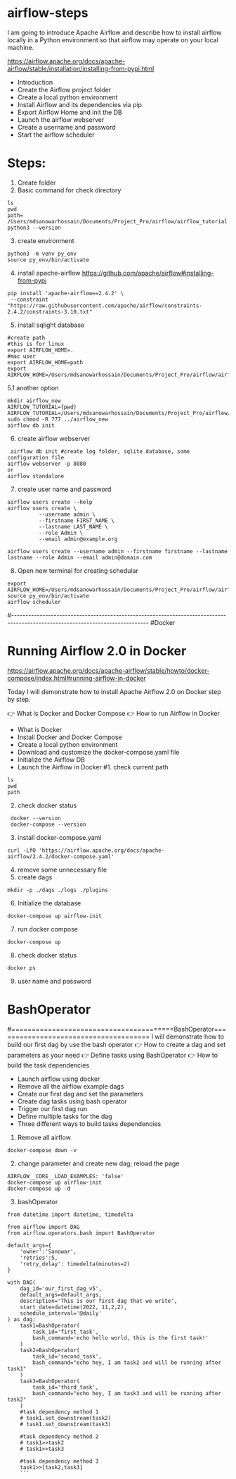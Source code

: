 # airflow-steps
I am going to introduce Apache Airflow and describe how to install airflow locally in a Python environment so that airflow may operate on your local machine.

https://airflow.apache.org/docs/apache-airflow/stable/installation/installing-from-pypi.html

 - Introduction
- Create the Airflow project folder
- Create a local python environment
- Install Airflow and its dependencies via pip
- Export Airflow Home and init the DB
- Launch the airflow webserver
- Create a username and password
- Start the airflow scheduler 

# Steps:
1. Create folder
2. Basic command for check directory
```
ls
pwd
path= /Users/mdsanowarhossain/Documents/Project_Pro/airflow/airflow_tutorial
python3 --version
```
3. create environment
```
python3 -m venv py_env
source py_env/bin/activate
```
4. install apache-airflow
https://github.com/apache/airflow#installing-from-pypi
```
pip install 'apache-airflow==2.4.2' \
 --constraint "https://raw.githubusercontent.com/apache/airflow/constraints-2.4.2/constraints-3.10.txt"
 ```
 5. install sqlight database
 ```
 #create path
 #this is for linux
 export AIRFLOW_HOME=.
 #mac user
 export AIRFLOW_HOME=path
 export AIRFLOW_HOME=/Users/mdsanowarhossain/Documents/Project_Pro/airflow/airflow_tutorial
 ```
 5.1 another option
 ```
 mkdir airflow_new
 AIRFLOW_TUTORIAL={pwd}
 AIRFLOW_TUTORIAL=/Users/mdsanowarhossain/Documents/Project_Pro/airflow/airflow_tutorial/airflow_new
 sudo chmod -R 777 ../airflow_new
 airflow db init
 ```
 6. create airflow webserver
 ```
  airflow db init #create log folder, sqlite database, some configuration file
 airflow webserver -p 8080
 or 
 airflow standalone
 ```
7. create user name and password
```
airflow users create --help
airflow users create \
          --username admin \
          --firstname FIRST_NAME \
          --lastname LAST_NAME \
          --role Admin \
          --email admin@example.org
```
```
airflow users create --username admin --firstname firstname --lastname lastname --role Admin --email admin@domain.com
```
8. Open new terminal for creating schedular
```
export AIRFLOW_HOME=/Users/mdsanowarhossain/Documents/Project_Pro/airflow/airflow_tutorial
source py_env/bin/activate
airflow scheduler
```
#------------------------------------------------------------------------------------------------------------------------------
#Docker

# Running Airflow 2.0 in Docker

https://airflow.apache.org/docs/apache-airflow/stable/howto/docker-compose/index.html#running-airflow-in-docker

Today I will demonstrate how to install Apache Airflow 2.0 on Docker step by step.

👉 What is Docker and Docker Compose
👉 How to run Airflow in Docker

- What is Docker
- Install Docker and Docker Compose
- Create a local python environment
- Download and customize the docker-compose.yaml file
- Initialize the Airflow DB
- Launch the Airflow in Docker
#1. check current path
```
ls
pwd
path
```
2. check docker status
```
 docker --version
 docker-compose --version
 ```
3. install docker-compose.yaml
```
curl -LfO 'https://airflow.apache.org/docs/apache-airflow/2.4.2/docker-compose.yaml'
```
4. remove some unnecessary file
5. create dags
```
mkdir -p ./dags ./logs ./plugins
```
6. Initialize the database
```
docker-compose up airflow-init
```
7. run docker compose 
```
docker-compose up
```
8. check docker status
```
docker ps
```
9. user name and password

# BashOperator
#========================================BashOperator======================================
I will demonstrate how to build our first dag by use the bash operator
👉 How to create a dag and set parameters as your need
👉 Define tasks using BashOperator
👉 How to build the task dependencies

- Launch airflow using docker
- Remove all the airflow example dags
- Create our first dag and set the parameters
- Create dag tasks using bash operator
- Trigger our first dag run 
- Define multiple tasks for the dag
- Three different ways to build tasks dependencies

1. Remove all airflow 
```
docker-compose down -v
```
2. change parameter and create new dag; reload the page 
```
AIRFLOW__CORE__LOAD_EXAMPLES: 'false'
docker-compose up airflow-init
docker-compose up -d 
```
3. bashOperator
```
from datetime import datetime, timedelta

from airflow import DAG
from airflow.operators.bash import BashOperator

default_args={
    'owner':'Sanowar',
    'retries':5,
    'retry_delay': timedelta(minutes=2)
}

with DAG(
    dag_id='our_first_dag_v5',
    default_args=default_args,
    description='This is our first dag that we write',
    start_date=datetime(2022, 11,2,2),
    schedule_interval='@daily'
) as dag:
    task1=BashOperator(
        task_id='first_task',
        bash_command='echo hello world, this is the first task!'
    )
    task2=BashOperator(
        task_id='second_task',
        bash_command="echo hey, I am task2 and will be running after task1"
    )
    task3=BashOperator(
        task_id='third_task',
        bash_command="echo hey, I am task3 and will be running after task2"
    )
    #task dependency method 1
    # task1.set_downstream(task2)
    # task1.set_downstream(task3)

    #task dependency method 2
    # task1>>task2
    # task1>>task3

    #task dependency method 3
    task1>>[task2,task3]
    ```
